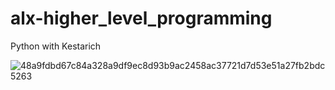 # alx-higher_level_programming
Python with Kestarich


![48a9fdbd67c84a328a9df9ec8d93b9ac2458ac37721d7d53e51a27fb2bdc5263](https://user-images.githubusercontent.com/117805904/223581143-1864c78c-08e1-40cc-a2bd-30d87bc800ef.jpg)
